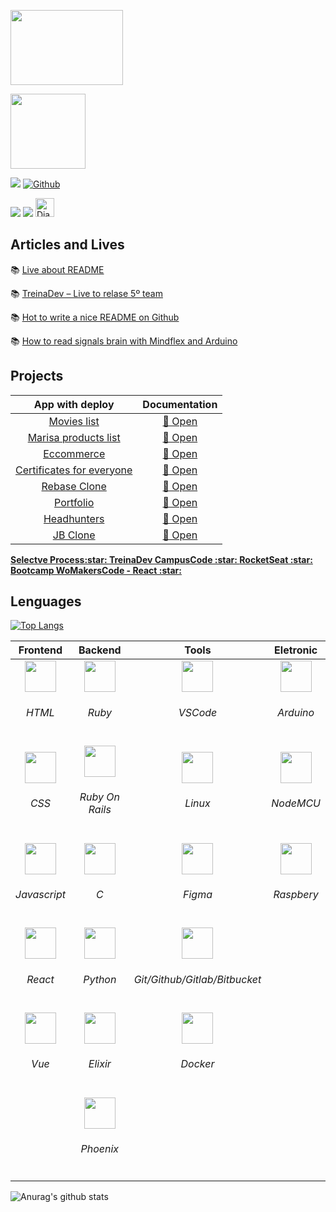 <a href='https://www.duolingo.com/profile/DianaRegin763415' target='_blank'><img src="https://media.giphy.com/media/wH8aFVGkdmOjxBxR3I/giphy.gif" width="180" height="120"/></a>

<img width="120" height="120" src='https://media.giphy.com/media/ln7z2eWriiQAllfVcn/giphy.gif' />

![](https://visitor-badge.laobi.icu/badge?page_id=reginadiana)
[![Github](https://img.shields.io/github/followers/reginadiana?label=Follow)](https://github.com/reginadiana)

<p align="left">
  <a href="https://medium.com/@dianareginadr19"><img src="https://img.shields.io/badge/medium-%2312100E.svg?&style=for-the-badge&logo=medium&logoColor=white"/></a>
  <a href="https://www.linkedin.com/in/diana-regina-a96840173/"><img src="https://img.shields.io/badge/linkedin-%230077B5.svg?&style=for-the-badge&logo=linkedin&logoColor=white"/></a>
<a href="https://dev.to/reginadiana">
  <img src="https://d2fltix0v2e0sb.cloudfront.net/dev-badge.svg" alt="Diana Regina 's DEV Profile" height="30" width="30">
</a>
</p>

<h2 align="left">Articles and Lives</h1>

:books: [Live about README](https://www.youtube.com/watch?v=2A_ebBA3jzM&t=32s)

:books: [TreinaDev – Live to relase 5º team](https://www.youtube.com/watch?v=7D_zafaq0RA&t=4351s)

:books: [Hot to write a nice README on Github](https://dev.to/reginadiana/como-escrever-um-readme-md-sensacional-no-github-4509)

:books: [How to read signals brain with Mindflex and Arduino](https://dev.to/reginadiana/como-ler-sinais-cerebrais-com-mindlfex-e-arduino-1o8l)

<h2 align="left">Projects</h1>

| App with deploy | Documentation |
| :-----: | :-----: |
| [Movies list](https://list-movies.netlify.app/) | [:blue_book: Open](https://github.com/reginadiana/list-movies)|
| [Marisa products list](https://marisa-products.netlify.app/) | [:blue_book: Open](https://github.com/reginadiana/lista-com-filtro-marisa)|
| [Eccommerce](https://ecommercexgb.netlify.app/) | [:blue_book: Open](https://github.com/reginadiana/xgb)|
| [Certificates for everyone](https://certificates-for-everyone-womakerscode.netlify.app/) | [:blue_book: Open](https://github.com/reginadiana/certificates-for-everyone-netlify)|
| [Rebase Clone](https://clone-rebase.netlify.app/ ) | [:blue_book: Open](https://github.com/reginadiana/clone-rebase-code-is-in-our-core)|
| [Portfolio](https://dianaregina.netlify.app/) | [:blue_book: Open](https://github.com/reginadiana/portfolio)|
| [Headhunters](https://headhuntersjobs.herokuapp.com/) | [:blue_book: Open](https://github.com/reginadiana/plataforma-headhunters-treina-dev)|
| [JB Clone](https://justinbiebermusic.netlify.app/) | [:blue_book: Open](https://github.com/reginadiana/justin-bieber-website-close)| 
  
 <p align="left">
  <a href="https://github.com/reginadiana/projects-of-selective-process"><strong>Selectve Process:star: </strong></a>
  <a href="https://github.com/reginadiana/treina-dev-turma-3"><strong>TreinaDev CampusCode :star: </strong></a>
  <a href="https://github.com/reginadiana/rocketseat-projects"><strong>RocketSeat :star: </strong></a>
  <a href="https://github.com/reginadiana/womakerscode-react"><strong>Bootcamp WoMakersCode - React :star: </strong></a>
 </p>
 
 ## Lenguages
 
[![Top Langs](https://github-readme-stats.vercel.app/api/top-langs/?username=reginadiana&langs_count=3&theme=omni&exclude_repo=autonomus-cars-with-opencv)](https://github.com/reginadiana/github-readme-stats)
 
 | Frontend | Backend | Tools | Eletronic |
 | :-----: | :-----: | :-----: | :-----: |
 | <img src="https://cdn0.iconfinder.com/data/icons/social-network-7/50/22-512.png" width="50"/> <h6>HTML</h6> | <img src="https://encrypted-tbn0.gstatic.com/images?q=tbn:ANd9GcTZOvKjLkqqD7JJN9mJYv_1LBBOkd3TPGIgKQ&usqp=CAU" width="50"/> <h6>Ruby</h6>| <img src="https://user-images.githubusercontent.com/674621/71187801-14e60a80-2280-11ea-94c9-e56576f76baf.png" width="50"/> <h6>VSCode</h6>| <img src="https://cdn.instructables.com/ORIG/FK2/LBH6/JK4UJEZ1/FK2LBH6JK4UJEZ1.jpg" width="50"/> <h6>Arduino</h6>|
 | <img src="https://cdn.pixabay.com/photo/2017/08/05/11/16/logo-2582747_1280.png" width="50"/> <h6>CSS</h6> | <img src="https://encrypted-tbn0.gstatic.com/images?q=tbn:ANd9GcRSlYFIXdUvHbCnYz6RqvMjUrPHpKNVIu8UKA&usqp=CAU" width="50"/> <h6>Ruby On Rails</h6>| <img src="https://upload.wikimedia.org/wikipedia/commons/thumb/3/35/Tux.svg/1200px-Tux.svg.png" width="50"/> <h6>Linux</h6>| <img src="https://encrypted-tbn0.gstatic.com/images?q=tbn:ANd9GcRh1edI3QJJbPzjiU2EPuhNLc_3D-Be1Hsu6Q&usqp=CAU" width="50"/> <h6>NodeMCU</h6>|
 | <img src="https://upload.wikimedia.org/wikipedia/commons/thumb/9/99/Unofficial_JavaScript_logo_2.svg/480px-Unofficial_JavaScript_logo_2.svg.png" width="50"/> <h6>Javascript</h6>| <img src="https://img2.gratispng.com/20180324/icq/kisspng-the-c-programming-language-internet-explorer-5ab6f84e02a659.3278740715219405580109.jpg" width="50"/> <h6>C</h6> | <img src="https://cdn.worldvectorlogo.com/logos/figma-1.svg" width="50"/> <h6>Figma</h6> | <img src="https://www.raspberrypi.org/app/uploads/2018/03/RPi-Logo-Reg-SCREEN.png" width="50"/> <h6>Raspbery</h6> |
| <img src="https://upload.wikimedia.org/wikipedia/commons/thumb/a/a7/React-icon.svg/1280px-React-icon.svg.png" width="50"/> <h6>React</h6> | <img src="https://encrypted-tbn0.gstatic.com/images?q=tbn:ANd9GcQW2To8E0k0NeOfRqgWOwPje8tHwNtQOStw2w&usqp=CAU" width="50"/> <h6>Python</h6>| <img src="https://encrypted-tbn0.gstatic.com/images?q=tbn:ANd9GcRARwmNpHgG9Hl8b1jrb4tvXRhpIWod15Cu9A&usqp=CAU" width="50"/> <h6>Git/Github/Gitlab/Bitbucket</h6> | |
| <img src="https://i1.wp.com/blog.logrocket.com/wp-content/uploads/2019/08/accessing-properties-globally-vue-js-prototypes.jpeg?fit=730%2C489&ssl=1" width="50" /> <h6>Vue</h6> | <img src="https://encrypted-tbn0.gstatic.com/images?q=tbn:ANd9GcQ2gUrQkVjUim_GCHblX2XpG1WS9aXpbGCANg&usqp=CAU" width="50"/> <h6>Elixir</h6>| <img src="https://www.docker.com/sites/default/files/d8/styles/role_icon/public/2019-07/Moby-logo.png?itok=sYH_JEaJ" width="50"/> <h6>Docker</h6>| |
| | <img src="https://miro.medium.com/max/1200/1*THRh4--2uAqVuBM_Iab78A.png" width="50"/> <h6>Phoenix</h6> | |

![Anurag's github stats](https://github-readme-stats.vercel.app/api?username=reginadiana&theme=omni&show_icons=true)
